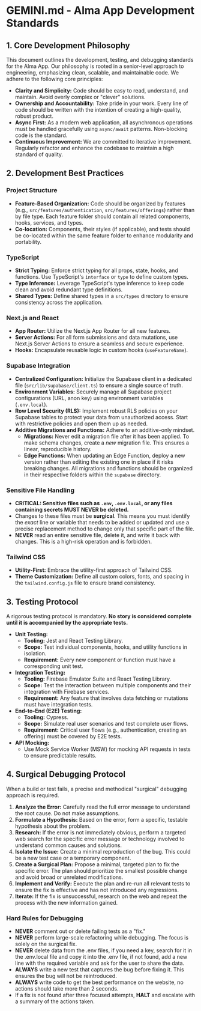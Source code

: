 # GEMINI.md - Alma App Development Standards

## 1. Core Development Philosophy

This document outlines the development, testing, and debugging standards for the Alma App. Our philosophy is rooted in a senior-level approach to engineering, emphasizing clean, scalable, and maintainable code. We adhere to the following core principles:

*   **Clarity and Simplicity:** Code should be easy to read, understand, and maintain. Avoid overly complex or "clever" solutions.
*   **Ownership and Accountability:** Take pride in your work. Every line of code should be written with the intention of creating a high-quality, robust product.
*   **Async First:** As a modern web application, all asynchronous operations must be handled gracefully using `async/await` patterns. Non-blocking code is the standard.
*   **Continuous Improvement:** We are committed to iterative improvement. Regularly refactor and enhance the codebase to maintain a high standard of quality.

## 2. Development Best Practices

### Project Structure
*   **Feature-Based Organization:** Code should be organized by features (e.g., `src/features/authentication`, `src/features/offerings`) rather than by file type. Each feature folder should contain all related components, hooks, services, and types.
*   **Co-location:** Components, their styles (if applicable), and tests should be co-located within the same feature folder to enhance modularity and portability.

### TypeScript
*   **Strict Typing:** Enforce strict typing for all props, state, hooks, and functions. Use TypeScript's `interface` or `type` to define custom types.
*   **Type Inference:** Leverage TypeScript's type inference to keep code clean and avoid redundant type definitions.
*   **Shared Types:** Define shared types in a `src/types` directory to ensure consistency across the application.

### Next.js and React
*   **App Router:** Utilize the Next.js App Router for all new features.
*   **Server Actions:** For all form submissions and data mutations, use Next.js Server Actions to ensure a seamless and secure experience.
*   **Hooks:** Encapsulate reusable logic in custom hooks (`useFeatureName`).

### Supabase Integration
*   **Centralized Configuration:** Initialize the Supabase client in a dedicated file (`src/lib/supabase/client.ts`) to ensure a single source of truth.
*   **Environment Variables:** Securely manage all Supabase project configurations (URL, anon key) using environment variables (`.env.local`).
*   **Row Level Security (RLS):** Implement robust RLS policies on your Supabase tables to protect your data from unauthorized access. Start with restrictive policies and open them up as needed.
*   **Additive Migrations and Functions:** Adhere to an additive-only mindset. 
    *   **Migrations:** Never edit a migration file after it has been applied. To make schema changes, create a *new* migration file. This ensures a linear, reproducible history.
    *   **Edge Functions:** When updating an Edge Function, deploy a new version rather than editing the existing one in place if it risks breaking changes. All migrations and functions should be organized in their respective folders within the `supabase` directory.

### Sensitive File Handling
*   **CRITICAL: Sensitive files such as `.env`, `.env.local`, or any files containing secrets MUST NEVER be deleted.**
*   Changes to these files must be **surgical**. This means you must identify the *exact* line or variable that needs to be added or updated and use a precise replacement method to change only that specific part of the file.
*   **NEVER** read an entire sensitive file, delete it, and write it back with changes. This is a high-risk operation and is forbidden.

### Tailwind CSS
*   **Utility-First:** Embrace the utility-first approach of Tailwind CSS.
*   **Theme Customization:** Define all custom colors, fonts, and spacing in the `tailwind.config.js` file to ensure brand consistency.

## 3. Testing Protocol

A rigorous testing protocol is mandatory. **No story is considered complete until it is accompanied by the appropriate tests.**

*   **Unit Testing:**
    *   **Tooling:** Jest and React Testing Library.
    *   **Scope:** Test individual components, hooks, and utility functions in isolation.
    *   **Requirement:** Every new component or function must have a corresponding unit test.
*   **Integration Testing:**
    *   **Tooling:** Firebase Emulator Suite and React Testing Library.
    *   **Scope:** Test the interaction between multiple components and their integration with Firebase services.
    *   **Requirement:** Any feature that involves data fetching or mutations must have integration tests.
*   **End-to-End (E2E) Testing:**
    *   **Tooling:** Cypress.
    *   **Scope:** Simulate real user scenarios and test complete user flows.
    *   **Requirement:** Critical user flows (e.g., authentication, creating an offering) must be covered by E2E tests.
*   **API Mocking:**
    *   Use Mock Service Worker (MSW) for mocking API requests in tests to ensure predictable results.

## 4. Surgical Debugging Protocol

When a build or test fails, a precise and methodical "surgical" debugging approach is required.

1.  **Analyze the Error:** Carefully read the full error message to understand the root cause. Do not make assumptions.
2.  **Formulate a Hypothesis:** Based on the error, form a specific, testable hypothesis about the problem.
3.  **Research:** If the error is not immediately obvious, perform a targeted web search for the specific error message or technology involved to understand common causes and solutions.
4.  **Isolate the Issue:** Create a minimal reproduction of the bug. This could be a new test case or a temporary component.
5.  **Create a Surgical Plan:** Propose a minimal, targeted plan to fix the specific error. The plan should prioritize the smallest possible change and avoid broad or unrelated modifications.
6.  **Implement and Verify:** Execute the plan and re-run all relevant tests to ensure the fix is effective and has not introduced any regressions.
7.  **Iterate:** If the fix is unsuccessful, research on the web and repeat the process with the new information gained.

### Hard Rules for Debugging
*   **NEVER** comment out or delete failing tests as a "fix."
*   **NEVER** perform large-scale refactoring while debugging. The focus is solely on the surgical fix.
*   **NEVER** delete data from the .env files, if you need a key, search for it in the .env.local file and copy it into the .env file, if not found, add a new line with the required variable and ask for the user to share the data.
*   **ALWAYS** write a new test that captures the bug before fixing it. This ensures the bug will not be reintroduced.
*   **ALWAYS** write code to get the best performance on the website, no actions should take more than 2 seconds.
*   If a fix is not found after three focused attempts, **HALT** and escalate with a summary of the actions taken.